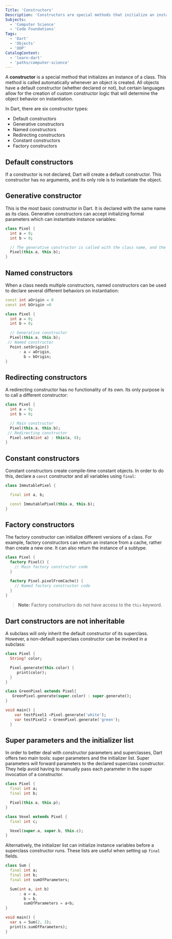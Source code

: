 ```yaml
---
Title: 'Constructors'
Description: 'Constructors are special methods that initialize an instance of a class.'
Subjects:
  - 'Computer Science'
  - 'Code Foundations'
Tags:
  - 'Dart'
  - 'Objects'
  - 'OOP'
CatalogContent:
  - 'learn-dart'
  - 'paths/computer-science'
---
```


A **constructor** is a special method that initializes an instance of a class. This method is called automatically whenever an object is created. All objects have a default constructor (whether declared or not), but certain languages allow for the creation of custom constructor logic that will determine the object behavior on instantiation.

In Dart, there are six constructor types:

- Default constructors
- Generative constructors
- Named constructors
- Redirecting constructors
- Constant constructors
- Factory constructors

## Default constructors

If a constructor is not declared, Dart will create a default constructor. This constructor has no arguments, and its only role is to instantiate the object.

## Generative constructor

This is the most basic constructor in Dart. It is declared with the same name as its class. Generative constructors can accept initializing formal parameters which can instantiate instance variables:

```dart
class Pixel {
  int a = 0;
  int b = 0;

  // The generative constructor is called with the class name, and the initializing formal parameters are passed using the this keyword:
  Pixel(this.a, this.b);
}
```

## Named constructors

When a class needs multiple constructors, named constructors can be used to declare several different behaviors on instantiation:

```dart
const int aOrigin = 0
const int bOrigin =0

class Pixel {
  int a = 0;
  int b = 0;

  // Generative constructor
  Pixel(this.a, this.b);
 // Named constructor
  Point.setOrigin()
      : a = aOrigin,
        b = bOrigin;
}
```

## Redirecting constructors

A redirecting constructor has no functionality of its own. Its only purpose is to call a different constructor:

```dart
class Pixel {
  int a = 0;
  int b = 0;

  // Main constructor
  Pixel(this.a, this.b);
 // Redirecting constructor
  Pixel.setA(int a) : this(a, 0);
}
```

## Constant constructors

Constant constructors create compile-time constant objects. In order to do this, declare a `const` constructor and all variables using `final`:

```dart
class ImmutablePixel {

  final int a, b;

  const ImmutablePixel(this.a, this.b);
}
```

## Factory constructors

The factory constructor can initialize different versions of a class. For example, factory constructors can return an instance from a cache, rather than create a new one. It can also return the instance of a subtype.

```dart
class Pixel {
  factory Pixel() {
    // Main factory constructor code
  }

  factory Pixel.pixelFromCache() {
    // Named factory constructor code
  }
}
```

> **Note:** Factory constructors do not have access to the `this` keyword.

## Dart constructors are not inheritable

A subclass will only inherit the default constructor of its superclass. However, a non-default superclass constructor can be invoked in a subclass:

```dart
class Pixel {
  String? color;

  Pixel.generate(this.color) {
     print(color);
  }
}

class GreenPixel extends Pixel{
   GreenPixel.generate(super.color) : super.generate();
}

void main() {
    var testPixel1 =Pixel.generate('white');
    var testPixel2 = GreenPixel.generate('green');
  }
```

## Super parameters and the initializer list

In order to better deal with constructor parameters and superclasses, Dart offers two main tools: super parameters and the initializer list.
Super parameters will forward parameters to the declared superclass constructor. They help avoid having to manually pass each parameter in the super invocation of a constructor.

```dart
class Pixel {
  final int a;
  final int b;

  Pixel(this.a, this.p);
}

class Vexel extends Pixel {
  final int c;

  Vexel(super.a, super.b, this.c);
}
```

Alternatively, the initializer list can initialize instance variables before a superclass constructor runs. These lists are useful when setting up `final` fields.

```dart
class Sum {
  final int a;
  final int b;
  final int sumOfParameters;

  Sum(int a, int b)
      : a = a,
        b = b,
        sumOfParameters = a+b;
}

void main() {
  var s = Sum(2, 3);
  print(s.sumOfParameters);
}
```
